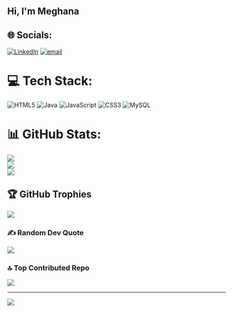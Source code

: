 ## Hi, I'm Meghana 


## 🌐 Socials:
[![LinkedIn](https://img.shields.io/badge/LinkedIn-%230077B5.svg?logo=linkedin&logoColor=white)](https://linkedin.com/in/yedlameghana) [![email](https://img.shields.io/badge/Email-D14836?logo=gmail&logoColor=white)](mailto:yedlameghana01@gmail.com) 

# 💻 Tech Stack:
![HTML5](https://img.shields.io/badge/html5-%23E34F26.svg?style=for-the-badge&logo=html5&logoColor=white) ![Java](https://img.shields.io/badge/java-%23ED8B00.svg?style=for-the-badge&logo=openjdk&logoColor=white) ![JavaScript](https://img.shields.io/badge/javascript-%23323330.svg?style=for-the-badge&logo=javascript&logoColor=%23F7DF1E) ![CSS3](https://img.shields.io/badge/css3-%231572B6.svg?style=for-the-badge&logo=css3&logoColor=white) ![MySQL](https://img.shields.io/badge/mysql-4479A1.svg?style=for-the-badge&logo=mysql&logoColor=white)
# 📊 GitHub Stats:
![](https://github-readme-stats.vercel.app/api?username=YedlaMeghana&theme=transparent&hide_border=false&include_all_commits=false&count_private=false)<br/>
![](https://nirzak-streak-stats.vercel.app/?user=YedlaMeghana&theme=transparent&hide_border=false)<br/>
![](https://github-readme-stats.vercel.app/api/top-langs/?username=YedlaMeghana&theme=transparent&hide_border=false&include_all_commits=false&count_private=false&layout=compact)

## 🏆 GitHub Trophies
![](https://github-profile-trophy.vercel.app/?username=YedlaMeghana&theme=transparent&no-frame=false&no-bg=true&margin-w=4)

### ✍️ Random Dev Quote
![](https://quotes-github-readme.vercel.app/api?type=horizontal&theme=radical)

### 🔝 Top Contributed Repo
![](https://github-contributor-stats.vercel.app/api?username=YedlaMeghana&limit=5&theme=transparent&combine_all_yearly_contributions=true)

---
[![](https://visitcount.itsvg.in/api?id=YedlaMeghana&icon=0&color=0)](https://visitcount.itsvg.in)

<!-- Proudly created with GPRM ( https://gprm.itsvg.in ) -->
